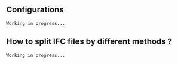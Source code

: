 ## Configurations

```
Working in progress...
```

## How to split IFC files by different methods ?

```
Working in progress...
```

